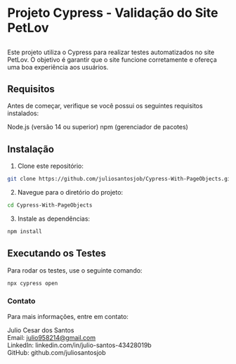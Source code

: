 # Projeto Cypress - Validação do Site PetLov

##

Este projeto utiliza o Cypress para realizar testes automatizados no site PetLov. O objetivo é garantir que o site funcione corretamente e ofereça uma boa experiência aos usuários.

## Requisitos
Antes de começar, verifique se você possui os seguintes requisitos instalados:

Node.js (versão 14 ou superior)
npm (gerenciador de pacotes)


## Instalação

1. Clone este repositório:

```bash
git clone https://github.com/juliosantosjob/Cypress-With-PageObjects.git
```

2. Navegue para o diretório do projeto:

```bash
cd Cypress-With-PageObjects
```

3. Instale as dependências:

```bash
npm install
```

## Executando os Testes
Para rodar os testes, use o seguinte comando:

```bash
npx cypress open
```

### Contato
Para mais informações, entre em contato:

Julio Cesar dos Santos
<br>
Email: julio958214@gmail.com
<br>
LinkedIn: linkedin.com/in/julio-santos-43428019b
<br>
GitHub: github.com/juliosantosjob
